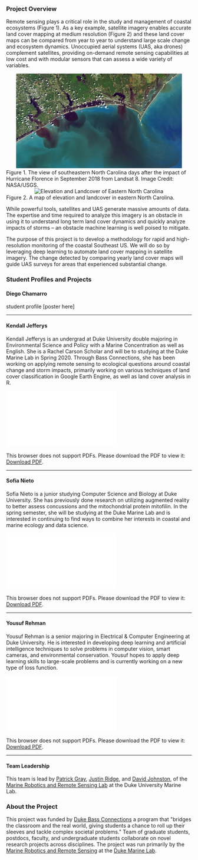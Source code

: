 ### Project Overview

Remote sensing plays a critical role in the study and management of coastal ecosystems (Figure 1). As a key example, satellite imagery enables accurate land cover mapping at medium resolution (Figure 2) and these land cover maps can be compared from year to year to understand large scale change and ecosystem dynamics. Unoccupied aerial systems (UAS, aka drones) complement satellites, providing on-demand remote sensing capabilities at low cost and with modular sensors that can assess a wide variety of variables.

<div style="text-align:center">
<img src="landsat8_florence.png" alt="Hurricane Florence from Landsat 8" width="450"/>
</div>
Figure 1. The view of southeastern North Carolina days after the impact of Hurricane Florence in September 2018 from Landsat 8. Image Credit: NASA/USGS.

<div style="text-align:center">
<img src="nc_maps.png" alt="Elevation and Landcover of Eastern North Carolina" width="450"/>
</div>
Figure 2. A map of elevation and landcover in eastern North Carolina.

While powerful tools, satellites and UAS generate massive amounts of data. The expertise and time required to analyze this imagery is an obstacle in using it to understand long term land cover dynamics and quickly analyze impacts of storms – an obstacle machine learning is well poised to mitigate.

The purpose of this project is to develop a methodology for rapid and high-resolution monitoring of the coastal Southeast US.
We will do so by leveraging deep learning to automate land cover mapping in satellite imagery. The change detected by comparing yearly land cover maps will guide UAS surveys for areas that experienced substantial change.

### Student Profiles and Projects

#### Diego Chamarro
student profile
[poster here]

<hr>

#### Kendall Jefferys

Kendall Jefferys is an undergrad at Duke University double majoring in Environmental Science and Policy with a Marine Concentration as well as English. She is a Rachel Carson Scholar and will be to studying at the Duke Marine Lab in Spring 2020. Through Bass Connections, she has been working on applying remote sensing to ecological questions around coastal change and storm impacts, primarily working on various techniques of land cover classification in Google Earth Engine, as well as land cover analysis in R.

<object data="Kendall_Jefferys_Bass_Connections_Poster_edited.pdf" type="application/pdf" width="700px" height="525px">
    <embed src="Kendall_Jefferys_Bass_Connections_Poster_edited.pdf">
        <p>This browser does not support PDFs. Please download the PDF to view it: <a href="Kendall_Jefferys_Bass_Connections_Poster_edited.pdf">Download PDF</a>.</p>
    </embed>
</object>

<hr>

#### Sofia Nieto
Sofia Nieto is a junior studying Computer Science and Biology at Duke University. She has previously done research on utilizing augmented reality to better assess concussions and the mitochondrial protein mitofilin. In the spring semester, she will be studying at the Duke Marine Lab and is interested in continuing to find ways to combine her interests in coastal and marine ecology and data science.

<object data="Sofia_Nieto_Bass_Connections_Poster_edited.pdf" type="application/pdf" width="700px" height="525px">
    <embed src="Sofia_Nieto_Bass_Connections_Poster_edited.pdf">
        <p>This browser does not support PDFs. Please download the PDF to view it: <a href="Sofia_Nieto_Bass_Connections_Poster_edited.pdf">Download PDF</a>.</p>
    </embed>
</object>

<hr>

#### Yousuf Rehman
Yousuf Rehman is a senior majoring in Electrical & Computer Engineering at Duke University. He is interested in developing deep learning and artificial intelligence techniques to solve problems in computer vision, smart cameras, and environmental conservation. Yousuf hopes to apply deep learning skills to large-scale problems and is currently working on a new type of loss function.

<object data="Yousuf_Rehman_Bass_Connections_Poster_edited.pdf" type="application/pdf" width="700px" height="525px">
    <embed src="Yousuf_Rehman_Bass_Connections_Poster_edited.pdf">
        <p>This browser does not support PDFs. Please download the PDF to view it: <a href="Yousuf_Rehman_Bass_Connections_Poster_edited.pdf">Download PDF</a>.</p>
    </embed>
</object>

<hr>

#### Team Leadership
This team is lead by [Patrick Gray](https://nicholas.duke.edu/people/students/gray), [Justin Ridge](https://sites.duke.edu/justinridge/), and [David Johnston](https://nicholas.duke.edu/people/faculty/johnston), of the [Marine Robotics and Remote Sensing Lab](https://sites.nicholas.duke.edu/uas/) at the Duke University Marine Lab. 


### About the Project
This project was funded by [Duke Bass Connections](https://bassconnections.duke.edu/) a program that "bridges the classroom and the real world, giving students a chance to roll up their sleeves and tackle complex societal problems." Team of graduate students, postdocs, faculty, and undergraduate students collaborate on novel research projects across disciplines. The project was run primarily by the [Marine Robotics and Remote Sensing](https://sites.nicholas.duke.edu/uas/) at the [Duke Marine Lab](https://nicholas.duke.edu/marinelab).
